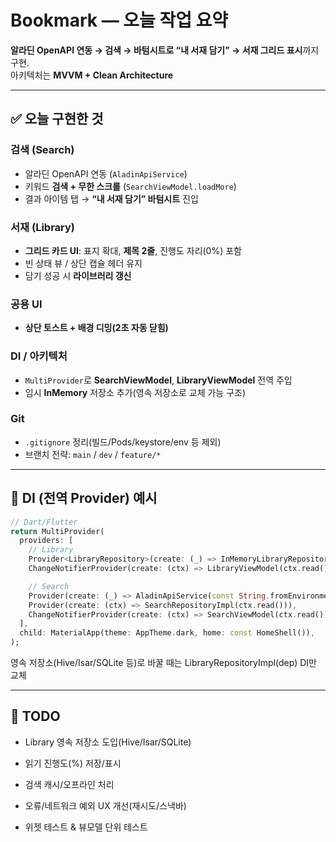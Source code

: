 # Bookmark — 오늘 작업 요약

**알라딘 OpenAPI 연동 → 검색 → 바텀시트로 “내 서재 담기” → 서재 그리드 표시**까지 구현.  
아키텍처는 **MVVM + Clean Architecture**

---

## ✅ 오늘 구현한 것

### 검색 (Search)
- 알라딘 OpenAPI 연동 (`AladinApiService`)
- 키워드 **검색 + 무한 스크롤** (`SearchViewModel.loadMore`)
- 결과 아이템 탭 → **“내 서재 담기” 바텀시트** 진입

### 서재 (Library)
- **그리드 카드 UI**: 표지 확대, **제목 2줄**, 진행도 자리(0%) 포함
- 빈 상태 뷰 / 상단 캡슐 헤더 유지
- 담기 성공 시 **라이브러리 갱신**

### 공용 UI
- **상단 토스트 + 배경 디밍(2초 자동 닫힘)**

### DI / 아키텍처
- `MultiProvider`로 **SearchViewModel**, **LibraryViewModel** 전역 주입
- 임시 **InMemory** 저장소 추가(영속 저장소로 교체 가능 구조)

### Git
- `.gitignore` 정리(빌드/Pods/keystore/env 등 제외)
- 브랜치 전략: `main` / `dev` / `feature/*`


---

## 🧷 DI (전역 Provider) 예시

```dart
// Dart/Flutter
return MultiProvider(
  providers: [
    // Library
    Provider<LibraryRepository>(create: (_) => InMemoryLibraryRepository()),
    ChangeNotifierProvider(create: (ctx) => LibraryViewModel(ctx.read())),

    // Search
    Provider(create: (_) => AladinApiService(const String.fromEnvironment('ALADIN_TTBKEY'))),
    Provider(create: (ctx) => SearchRepositoryImpl(ctx.read())),
    ChangeNotifierProvider(create: (ctx) => SearchViewModel(ctx.read())),
  ],
  child: MaterialApp(theme: AppTheme.dark, home: const HomeShell()),
);
```

영속 저장소(Hive/Isar/SQLite 등)로 바꿀 때는 LibraryRepositoryImpl(dep) DI만 교체

---

## 📌 TODO

- Library 영속 저장소 도입(Hive/Isar/SQLite)

- 읽기 진행도(%) 저장/표시

- 검색 캐시/오프라인 처리

- 오류/네트워크 예외 UX 개선(재시도/스낵바)

- 위젯 테스트 & 뷰모델 단위 테스트
